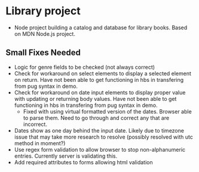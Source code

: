 # Library project

- Node project building a catalog and database for library books. Based on MDN Node.js project.

## Small Fixes Needed

- Logic for genre fields to be checked (not always correct)
- Check for workaround on select elements to display a selected element on return. Have not been able to get functioning in hbs in transfering from pug syntax in demo.
- Check for workaround on date input elements to display proper value with updating or returning body values. Have not been able to get functioning in hbs in transfering from pug syntax in demo.
  - Fixed with using virtual formatted version of the dates. Browser able to parse them. Need to go through and correct any that are incorrect.
- Dates show as one day behind the input date. Likely due to timezone issue that may take more research to resolve (possibly resolved with utc method in moment?)
- Use regex form validation to allow browser to stop non-alphanumeric entries. Currently server is validating this.
- Add required attributes to forms allowing html validation
